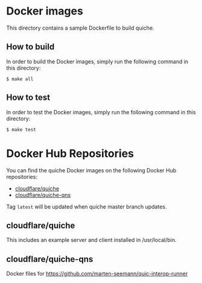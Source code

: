 # Docker images

This directory contains a sample Dockerfile to build quiche.

## How to build

In order to build the Docker images, simply run the following command in this directory:

```
$ make all
```

## How to test

In order to test the Docker images, simply run the following command in this directory:

```
$ make test
```

# Docker Hub Repositories

You can find the quiche Docker images on the following Docker Hub repositories:

- [cloudflare/quiche](https://hub.docker.com/repository/docker/cloudflare/quiche)
- [cloudflare/quiche-qns](https://hub.docker.com/repository/docker/cloudflare/quiche-qns)

Tag `latest` will be updated when quiche master branch updates.

## cloudflare/quiche

This includes an example server and client installed in /usr/local/bin.

## cloudflare/quiche-qns

Docker files for https://github.com/marten-seemann/quic-interop-runner
